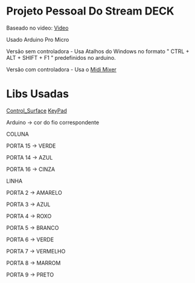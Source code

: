 # Projeto Pessoal Do Stream DECK

Baseado no video: [Video](https://www.youtube.com/watch?v=Eho_ae5cxNE&t=0s)

Usado Arduino Pro Micro

Versão sem controladora - Usa Atalhos do Windows no formato " CTRL + ALT + SHIFT + F1 " predefinidos no arduino.

Versão com controladora - Usa o [Midi Mixer](https://www.midi-mixer.com/)

# Libs Usadas

[Control_Surface](https://github.com/tttapa/Control-Surface)
[KeyPad](https://github.com/Chris--A/Keypad)

Arduino -> cor do fio correspondente

COLUNA

PORTA 15 -> VERDE

PORTA 14 -> AZUL

PORTA 16 -> CINZA

LINHA

PORTA 2 -> AMARELO

PORTA 3 -> AZUL

PORTA 4 -> ROXO

PORTA 5 -> BRANCO

PORTA 6 -> VERDE

PORTA 7 -> VERMELHO

PORTA 8 -> MARROM

PORTA 9 -> PRETO
